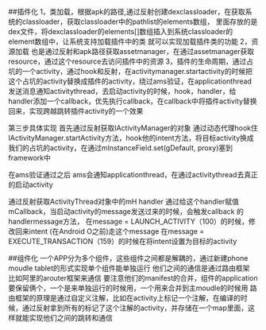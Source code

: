 ##插件化
1，类加载，根据apk的路径,通过反射创建dexclassloader，在获取系统的classloader，获取classloader中的pathlist的elements数组，
里面存放的是dex文件，将dexclassloader的elements[]数组插入到系统classloader的element数组中，让系统支持加载插件中的类
就可以实现加载插件类的功能
2，资源加载 也是通过反射和apk路径获取assetmanager，在通过assetmanager获取resource，通过这个resource去访问插件中的资源
3，插件的生命周期，通过占坑的一个activity，通过hook和反射，在activitymanager.startactivity的时候把这个占坑的activity替换成插件的activity，绕过ams验证，在applicationthread发送消息通知activitythread，去启动activity的时候，hook，handler，给handler添加一个callback，优先执行callback，在callback中将插件activity替换回来，实现跨越跳转插件activity的一个效果

第三步具体实现
首先通过反射获取IActivityManager的对象
通过动态代理hook住IActivityManager.startActivity方法，hook他的intent方法，将目标activity换成我们的占坑的activity，在通过mInstanceField.set(gDefault, proxy)塞到framework中

在ams验证通过之后
ams会通知applicationthread，在通过activitythread去真正的启动activity

通过反射获取ActivityThread对象中的mH handler
通过给这个handler赋值mCallback，当启动activity的message发送过来的时候，会触发callback
的handlermessage方法，
在message = LAUNCH_ACTIVITY（100）的时候，修改回来intent (在Android O之前)走这个message
在message = EXECUTE_TRANSACTION（159）的时候在将intent设置为目标的activity




##组件化
一个APP分为多个组件，这些组件之间都是解耦的，通过新建phone moudle tablet的形式实现单个组件能单独运行
他们之间的通信是通过路由框架 比如阿里的arouter框架来通信
要注意他们的manifest的合并，组件的application要保留俩个，一个是来单独运行的时候用，一个用来合并到主moudle的时候用
路由框架的原理是通过自定义注解，比如在activity上标记一个注解，在编译的时候，通过反射拿到所有的标记了这个注解的activity，并存储在一个map里面，这样就能实现他们之间的跳转和通信